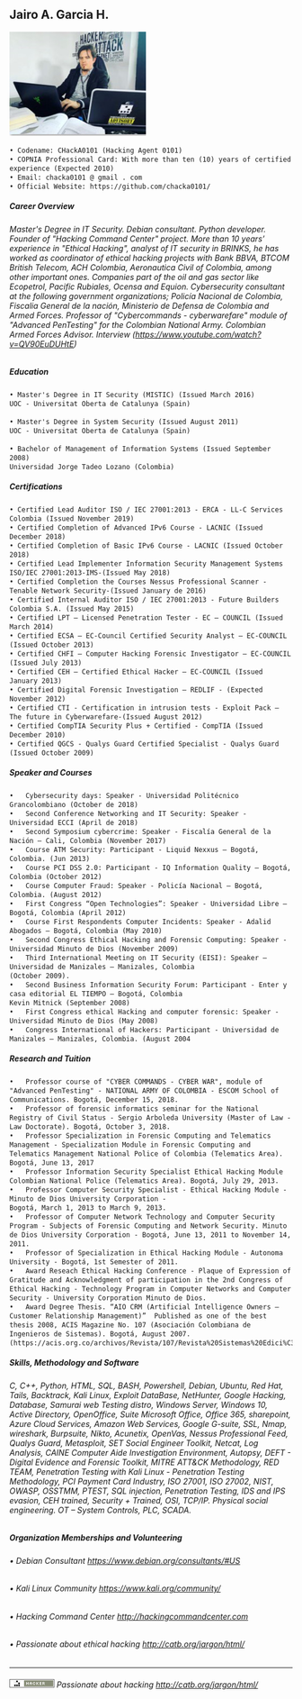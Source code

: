 ## Jairo A. Garcia H.

![Alt Text](https://github.com/chacka0101/Repository_CHackA0101/blob/master/Jairo_A_Garcia_H.jpg?raw=true)
```
• Codename: CHackA0101 (Hacking Agent 0101)
• COPNIA Professional Card: With more than ten (10) years of certified experience (Expected 2010)
• Email: chacka0101 @ gmail . com
• Official Website: https://github.com/chacka0101/
```
##### Career Overview 
###### Master's Degree in IT Security. Debian consultant. Python developer. Founder of "Hacking Command Center" project. More than 10 years’ experience in "Ethical Hacking", analyst of IT security in BRINKS, he has worked as coordinator of ethical hacking projects with Bank BBVA, BTCOM British Telecom, ACH Colombia, Aeronautica Civil of Colombia, among other important ones. Companies part of the oil and gas sector like Ecopetrol, Pacific Rubiales, Ocensa and Equion. Cybersecurity consultant at the following government organizations; Policía Nacional de Colombia, Fiscalia General de la nación, Ministerio de Defensa de Colombia and Armed Forces. Professor of "Cybercommands - cyberwarefare" module of "Advanced PenTesting" for the Colombian National Army. Colombian Armed Forces Advisor. Interview (https://www.youtube.com/watch?v=QV90EuDUHtE)
##### Education
```
• Master's Degree in IT Security (MISTIC) (Issued March 2016)
UOC - Universitat Oberta de Catalunya (Spain)

• Master's Degree in System Security (Issued August 2011)
UOC - Universitat Oberta de Catalunya (Spain)

• Bachelor of Management of Information Systems (Issued September 2008)
Universidad Jorge Tadeo Lozano (Colombia)
```
##### Certifications
```
• Certified Lead Auditor ISO / IEC 27001:2013 - ERCA - LL-C Services Colombia (Issued November 2019)
• Certified Completion of Advanced IPv6 Course - LACNIC (Issued December 2018)
• Certified Completion of Basic IPv6 Course - LACNIC (Issued October 2018)
• Certified Lead Implementer Information Security Management Systems ISO/IEC 27001:2013-IMS-(Issued May 2018)
• Certified Completion the Courses Nessus Professional Scanner - Tenable Network Security-(Issued January de 2016)
• Certified Internal Auditor ISO / IEC 27001:2013 - Future Builders Colombia S.A. (Issued May 2015)
• Certified LPT – Licensed Penetration Tester - EC – COUNCIL (Issued March 2014)
• Certified ECSA – EC-Council Certified Security Analyst – EC-COUNCIL (Issued October 2013)
• Certified CHFI – Computer Hacking Forensic Investigator – EC-COUNCIL (Issued July 2013)
• Certified CEH – Certified Ethical Hacker – EC-COUNCIL (Issued January 2013)
• Certified Digital Forensic Investigation – REDLIF - (Expected November 2012)
• Certified CTI - Certification in intrusion tests - Exploit Pack – The future in Cyberwarefare-(Issued August 2012)
• Certified CompTIA Security Plus + Certified - CompTIA (Issued December 2010)
• Certified QGCS - Qualys Guard Certified Specialist - Qualys Guard (Issued October 2009)
```
##### Speaker and Courses
```
•	Cybersecurity days: Speaker - Universidad Politécnico Grancolombiano (October de 2018) 
•	Second Conference Networking and IT Security: Speaker - Universidad ECCI (April de 2018) 
•	Second Symposium cybercrime: Speaker - Fiscalía General de la Nación – Cali, Colombia (November 2017)
•	Course ATM Security: Participant - Liquid Nexxus – Bogotá, Colombia. (Jun 2013)
•	Course PCI DSS 2.0: Participant - IQ Information Quality – Bogotá, Colombia (October 2012)
•	Course Computer Fraud: Speaker - Policía Nacional – Bogotá, Colombia. (August 2012)
•	First Congress “Open Technologies”: Speaker - Universidad Libre – Bogotá, Colombia (April 2012)
•	Course First Respondents Computer Incidents: Speaker - Adalid Abogados – Bogotá, Colombia (May 2010)
•	Second Congress Ethical Hacking and Forensic Computing: Speaker - Universidad Minuto de Dios (November 2009) 
•	Third International Meeting on IT Security (EISI): Speaker – Universidad de Manizales – Manizales, Colombia
(October 2009). 
•	Second Business Information Security Forum: Participant - Enter y casa editorial EL TIEMPO – Bogotá, Colombia
Kevin Mitnick (September 2008) 
•	First Congress ethical Hacking and computer forensic: Speaker - Universidad Minuto de Dios (May 2008) 
•	Congress International of Hackers: Participant - Universidad de Manizales – Manizales, Colombia. (August 2004
```
##### Research and Tuition 
```
•	Professor course of "CYBER COMMANDS - CYBER WAR", module of "Advanced PenTesting" - NATIONAL ARMY OF COLOMBIA - ESCOM School of Communications. Bogotá, December 15, 2018.
•	Professor of forensic informatics seminar for the National Registry of Civil Status - Sergio Arboleda University (Master of Law - Law Doctorate). Bogotá, October 3, 2018.
•	Professor Specialization in Forensic Computing and Telematics Management - Specialization Module in Forensic Computing and Telematics Management National Police of Colombia (Telematics Area). Bogotá, June 13, 2017
•	Professor Information Security Specialist Ethical Hacking Module Colombian National Police (Telematics Area). Bogotá, July 29, 2013.
•	Professor Computer Security Specialist - Ethical Hacking Module - Minuto de Dios University Corporation -
Bogotá, March 1, 2013 to March 9, 2013.
•	Professor of Computer Network Technology and Computer Security Program - Subjects of Forensic Computing and Network Security. Minuto de Dios University Corporation - Bogotá, June 13, 2011 to November 14, 2011.
•	Professor of Specialization in Ethical Hacking Module - Autonoma University - Bogotá, 1st Semester of 2011.
•	Award Reseach Ethical Hacking Conference - Plaque of Expression of Gratitude and Acknowledgment of participation in the 2nd Congress of Ethical Hacking - Technology Program in Computer Networks and Computer Security - University Corporation Minuto de Dios.
•	Award Degree Thesis. “AIO CRM (Artificial Intelligence Owners – Customer Relationship Management)”  Published as one of the best thesis 2008, ACIS Magazine No. 107 (Asociación Colombiana de Ingenieros de Sistemas). Bogotá, August 2007. (https://acis.org.co/archivos/Revista/107/Revista%20Sistemas%20Edici%C3%B3n%20107.pdf)
```
##### Skills, Methodology and Software
###### C, C++, Python, HTML, SQL, BASH, Powershell, Debian, Ubuntu, Red Hat, Tails, Backtrack, Kali Linux, Exploit DataBase, NetHunter, Google Hacking, Database, Samurai web Testing distro, Windows Server, Windows 10, Active Directory, OpenOffice, Suite Microsoft Office, Office 365, sharepoint, Azure Cloud Services, Amazon Web Services, Google G-suite, SSL, Nmap, wireshark, Burpsuite, Nikto, Acunetix, OpenVas, Nessus Professional Feed, Qualys Guard, Metasploit, SET Social Engineer Toolkit, Netcat, Log Analysis, CAINE Computer Aide Investigation Environment, Autopsy, DEFT - Digital Evidence and Forensic Toolkit, MITRE ATT&CK Methodology, RED TEAM, Penetration Testing with Kali Linux - Penetration Testing Methodology, PCI Payment Card Industry, ISO 27001, ISO 27002, NIST, OWASP, OSSTMM, PTEST, SQL injection, Penetration Testing, IDS and IPS evasion, CEH trained, Security + Trained, OSI, TCP/IP. Physical social engineering. OT – System Controls, PLC, SCADA.

##### Organization Memberships and Volunteering
###### •	Debian Consultant                       https://www.debian.org/consultants/#US
###### •	Kali Linux Community                    https://www.kali.org/community/
###### •	Hacking Command Center                  http://hackingcommandcenter.com
###### •	Passionate about ethical hacking        http://catb.org/jargon/html/
---

###### ![Alt Text](https://github.com/chacka0101/Repository_CHackA0101/blob/master/hacker.png) Passionate about hacking    http://catb.org/jargon/html/ 
